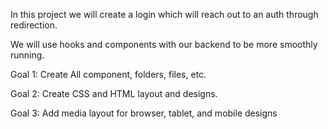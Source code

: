 



In this project we will create a login which will reach out to an auth through redirection.

We will use hooks and components with our backend to be more smoothly running.


Goal 1: Create All component, folders, files, etc. 

Goal 2: Create CSS and HTML layout and designs. 

Goal 3: Add media layout for browser, tablet, and mobile designs




















